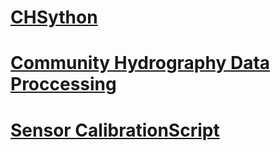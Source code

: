 # [CHSython](https://github.com/HydroPanadas/CHSython)

# [Community Hydrography Data Proccessing](https://github.com/HydroPanadas/Datalogger_Processing_V1.1)

# [Sensor CalibrationScript](https://github.com/HydroPanadas/SensorCompairson)
